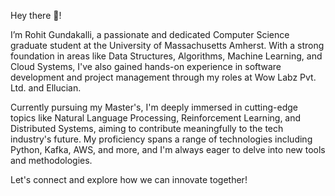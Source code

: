 Hey there 👋!

I’m Rohit Gundakalli, a passionate and dedicated Computer Science graduate student at the University of Massachusetts Amherst. With a strong foundation in areas like Data Structures, Algorithms, Machine Learning, and Cloud Systems, I've also gained hands-on experience in software development and project management through my roles at Wow Labz Pvt. Ltd. and Ellucian.

Currently pursuing my Master's, I'm deeply immersed in cutting-edge topics like Natural Language Processing, Reinforcement Learning, and Distributed Systems, aiming to contribute meaningfully to the tech industry's future. My proficiency spans a range of technologies including Python, Kafka, AWS, and more, and I'm always eager to delve into new tools and methodologies. 

Let's connect and explore how we can innovate together!
